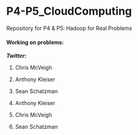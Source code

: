 P4-P5_CloudComputing
====================

Repository for P4 &amp; P5: Hadoop for Real Problems

#### Working on problems:

**_Twitter:_**

1) Chris McVeigh

2) Anthony Kleiser

3) Sean Schatzman

5) Anthony Kleiser

6) Chris McVeigh

10) Sean Schatzman
